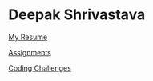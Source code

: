 # Deepak Shrivastava

[My Resume](Resume/Resume.pdf)

[Assignments](assignments/)

[Coding Challenges](coding-challenges/)